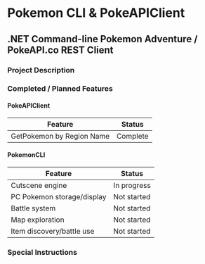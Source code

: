 # Pokemon CLI & PokeAPIClient
## .NET Command-line Pokemon Adventure / PokeAPI.co REST Client

### Project Description

### Completed / Planned Features

#### PokeAPIClient
Feature | Status
-- | --
GetPokemon by Region Name | Complete

#### PokemonCLI
Feature | Status
-- | --
Cutscene engine | In progress
PC Pokemon storage/display | Not started
Battle system | Not started
Map exploration | Not started
Item discovery/battle use | Not started


### Special Instructions
